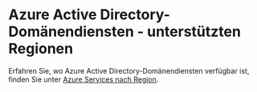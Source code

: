 <properties
    pageTitle="Azure Active Directory-Domänendiensten: Unterstützt Regionen | Microsoft Azure"
    description="Unterstützte Azure Regionen Azure Active Directory-Domänendiensten"
    services="active-directory-ds"
    documentationCenter=""
    authors="mahesh-unnikrishnan"
    manager="stevenpo"
    editor="curtand"/>

<tags
    ms.service="active-directory-ds"
    ms.workload="identity"
    ms.tgt_pltfrm="na"
    ms.devlang="na"
    ms.topic="article"
    ms.date="09/21/2016"
    ms.author="maheshu"/>

# <a name="azure-ad-domain-services---supported-regions"></a>Azure Active Directory-Domänendiensten - unterstützten Regionen

Erfahren Sie, wo Azure Active Directory-Domänendiensten verfügbar ist, finden Sie unter [Azure Services nach Region](https://azure.microsoft.com/regions/#services/).
